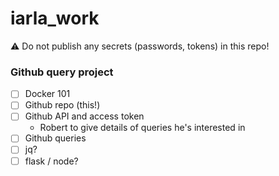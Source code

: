 # iarla_work

:warning: Do not publish any secrets (passwords, tokens) in this repo!

### Github query project

- [ ] Docker 101
- [ ] Github repo (this!)
- [ ] Github API and access token
  - Robert to give details of queries he's interested in
- [ ] Github queries
- [ ] jq?
- [ ] flask / node?
